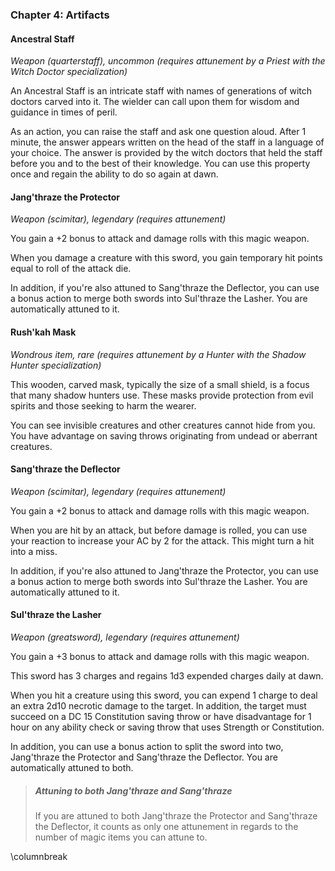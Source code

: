 <!-- markdownlint-disable MD001 MD033 MD036 MD041 -->
<style>
.phb hr+section blockquote {
    padding-left: 4px;
    padding-right: 4px;
}
.phb table tbody tr td {
    padding-right: .3em;
    padding-left: .3em
}
.phb table thead th {
    padding-right: .3em;
    padding-left: .3em
}
.phb .classTable{ margin-bottom:40px; }
.phb:after {content: "";}
.phb#p1:after { display:none; }
/*ToC Styling*/
  .toc a {color: inherit !important;}
  .toc li span:nth-child(2){width: auto;overflow: hidden;white-space: nowrap;display: block;margin-right:1.2em}
  .toc li span:nth-child(2):after{font-family:BookSanity;font-size:0.317cm;font-weight:normal;color:black;content:" ........................................""........................................."".........................................";}
  .toc li span:first-child{float:right;font-family:BookSanity;font-size:.317cm;font-weight:normal;color:black;margin-left:-0.6em;}
  .toc li h3 span:nth-child(2):after{content: " ";}
  .toc li h3 {margin-bottom: 4px !important;margin-top: 10px !important;line-height: initial !important;}
  .toc li h5 {margin-bottom: 0.5px !important;margin-top: 2px !important;line-height: initial !important;}
  .toc li h3 span:first-child{line-height: 2.3em !important;}
  .toc ul ul {margin-left: 10px !important;}
  .toc>ul>li {margin-bottom: initial !important;}
</style>

### Chapter 4: Artifacts

#### Ancestral Staff

*Weapon (quarterstaff), uncommon (requires attunement by a Priest with the Witch Doctor specialization)*

An Ancestral Staff is an intricate staff with names of generations of witch doctors carved into it. The wielder can call upon them for wisdom and guidance in times of peril.

As an action, you can raise the staff and ask one question aloud. After 1 minute, the answer appears written on the head of the staff in a language of your choice. The answer is provided by the witch doctors that held the staff before you and to the best of their knowledge. You can use this property once and regain the ability to do so again at dawn.

#### Jang'thraze the Protector

*Weapon (scimitar), legendary (requires attunement)*

You gain a +2 bonus to attack and damage rolls with this magic weapon.

When you damage a creature with this sword, you gain temporary hit points equal to roll of the attack die.

In addition, if you're also attuned to Sang'thraze the Deflector, you can use a bonus action to merge both swords into Sul'thraze the Lasher. You are automatically attuned to it.

#### Rush'kah Mask

*Wondrous item, rare (requires attunement by a Hunter with the Shadow Hunter specialization)*

This wooden, carved mask, typically the size of a small shield, is a focus that many shadow hunters use. These masks provide protection from evil spirits and those seeking to harm the wearer.

You can see invisible creatures and other creatures cannot hide from you. You have advantage on saving throws originating from undead or aberrant creatures.

#### Sang'thraze the Deflector

*Weapon (scimitar), legendary (requires attunement)*

You gain a +2 bonus to attack and damage rolls with this magic weapon.

When you are hit by an attack, but before damage is rolled, you can use your reaction to increase your AC by 2 for the attack. This might turn a hit into a miss.

In addition, if you're also attuned to Jang'thraze the Protector, you can use a bonus action to merge both swords into Sul'thraze the Lasher. You are automatically attuned to it.

#### Sul'thraze the Lasher

*Weapon (greatsword), legendary (requires attunement)*

You gain a +3 bonus to attack and damage rolls with this magic weapon.

This sword has 3 charges and regains 1d3 expended charges daily at dawn.

When you hit a creature using this sword, you can expend 1 charge to deal an extra 2d10 necrotic damage to the target. In addition, the target must succeed on a DC 15 Constitution saving throw or have disadvantage for 1 hour on any ability check or saving throw that uses Strength or Constitution.

In addition, you can use a bonus action to split the sword into two, Jang'thraze the Protector and Sang'thraze the Deflector. You are automatically attuned to both.

> ##### Attuning to both Jang'thraze and Sang'thraze
>
> If you are attuned to both Jang'thraze the Protector and Sang'thraze the Deflector, it counts as only one attunement in regards to the number of magic items you can attune to.

\columnbreak


<!-- 
Items:
Sul'thraze (Jang'thraze/Sang'thraze)
Ancestral Staff (WD)
Rush'kah Mask (SH)

Zin'rokh
Jin'rohk
Ancient Amani 
Warmace of Shirvalla
Prestige of the Amani
-->